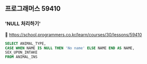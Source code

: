 ## 프로그래머스 59410
### 'NULL 처리하기'
🔗 https://school.programmers.co.kr/learn/courses/30/lessons/59410
```sql
SELECT ANIMAL_TYPE, 
CASE WHEN NAME IS NULL THEN 'No name' ELSE NAME END AS NAME, 
SEX_UPON_INTAKE
FROM ANIMAL_INS
```